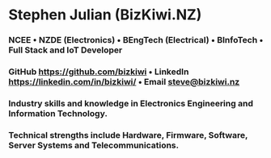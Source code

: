 # Stephen Julian (BizKiwi.NZ)
### NCEE • NZDE (Electronics) • BEngTech (Electrical) • BInfoTech • Full Stack and IoT Developer ###
### GitHub https://github.com/bizkiwi • LinkedIn https://linkedin.com/in/bizkiwi/ • Email steve@bizkiwi.nz ###
### Industry skills and knowledge in Electronics Engineering and Information Technology. ###
### Technical strengths include Hardware, Firmware, Software, Server Systems and Telecommunications. ###
